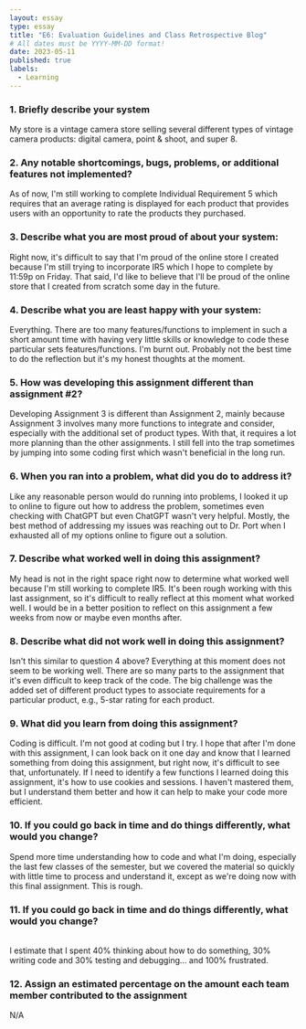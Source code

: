 ```yaml
---
layout: essay
type: essay
title: "E6: Evaluation Guidelines and Class Retrospective Blog"
# All dates must be YYYY-MM-DD format!
date: 2023-05-11
published: true
labels:
  - Learning
---
```


### 1.	Briefly describe your system <br>
My store is a vintage camera store selling several different types of vintage camera products: digital camera, point & shoot, and super 8.

### 2.	Any notable shortcomings, bugs, problems, or additional features not implemented? <br>
As of now, I'm still working to complete Individual Requirement 5 which requires that an average rating is displayed for each product that provides users with an opportunity to rate the products they purchased. 

### 3.	Describe what you are most proud of about your system:<br>
Right now, it's difficult to say that I'm proud of the online store I created because I'm still trying to incorporate IR5 which I hope to complete by 11:59p on Friday. That said, I'd like to believe that I'll be proud of the online store that I created from scratch some day in the future. 

### 4.	Describe what you are least happy with your system: <br>
Everything. There are too many features/functions to implement in such a short amount time with having very little skills or knowledge to code these particular sets features/functions. I'm burnt out. Probably not the best time to do the reflection but it's my honest thoughts at the moment.

### 5.	How was developing this assignment different than assignment #2? <br>
Developing Assignment 3 is different than Assignment 2, mainly because Assignment 3 involves many more functions to integrate and consider, especially with the additional set of product types. With that, it requires a lot more planning than the other assignments. I still fell into the trap sometimes by jumping into some coding first which wasn't beneficial in the long run.

### 6.	When you ran into a problem, what did you do to address it? <br>
Like any reasonable person would do running into problems, I looked it up to online to figure out how to address the problem, sometimes even checking with ChatGPT but even ChatGPT wasn't very helpful. Mostly, the best method of addressing my issues was reaching out to Dr. Port when I exhausted all of my options online to figure out a solution. 

### 7.	Describe what worked well in doing this assignment?<br>
My head is not in the right space right now to determine what worked well because I'm still working to complete IR5. It's been rough working with this last assignment, so it's difficult to really reflect at this moment what worked well. I would be in a better position to reflect on this assignment a few weeks from now or maybe even months after.  

### 8.	Describe what did not work well in doing this assignment?<br>
Isn't this similar to question 4 above? Everything at this moment does not seem to be working well. There are so many parts to the assignment that it's even difficult to keep track of the code. The big challenge was the added set of different product types to associate requirements for a particular product, e.g., 5-star rating for each product.

### 9.	What did you learn from doing this assignment?<br>
Coding is difficult. I'm not good at coding but I try. I hope that after I'm done with this assignment, I can look back on it one day and know that I learned something from doing this assignment, but right now, it's difficult to see that, unfortunately. If I need to identify a few functions I learned doing this assignment, it's how to use cookies and sessions. I haven't mastered them, but I understand them better and how it can help to make your code more efficient. 

### 10.	If you could go back in time and do things differently, what would you change? <br>
Spend more time understanding how to code and what I'm doing, especially the last few classes of the semester, but we covered the material so quickly with little time to process and understand it, except as we're doing now with this final assignment. This is rough.

### 11.	If you could go back in time and do things differently, what would you change?
<br>
I estimate that I spent 40% thinking about how to do something, 30% writing code and 30% testing and debugging… and 100% frustrated.

### 12.	Assign an estimated percentage on the amount each team member contributed to the assignment<br>
N/A

